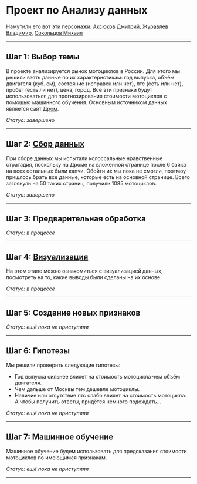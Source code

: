 # Проект по Анализу данных

Намутили его вот эти персонажи: [Аксюков Дмитрий](https://t.me/AxDm4), [Журавлев Владимир](https://t.me/zhuravlevvk), [Сокольцов Михаил](https://t.me/Socolec)

---

## Шаг 1: Выбор темы

В проекте анализируется рынок мотоциклов в России. Для этого мы решили взять данные по их характеристикам: год выпуска, объём двигателя (куб. см), состояние (исправен или нет), птс (есть или нет), пробег (есть ли нет), цена, город. Все эти признаки будут использоваться для прогнозирования стоимости мотоциклов с помощью машинного обучения. Основным источником данных является сайт [Дром](https://moto.drom.ru/sale/). 

*Статус: завершено*

---

## Шаг 2: [Сбор данных](https://github.com/VKZhuravlev/ANDANPROJECT2024/blob/main/Сбор%20данных.ipynb)

При сборе данных мы испытали колоссальные нравственные стратадия, поскольку на Дроме на вложенной странице после 6 байка на всех остальных были капчи. Обойти их мы пока не смогли, поэтмоу пришлось брать все данные, которые есть на основной странице. Всего заглянули на 50 таких страниц, получили 1085 мотоциклов.

*Статус: завершено*

---

## Шаг 3: Предварительная обработка

*Статус: в процессе*

---

## Шаг 4: [Визуализация](https://github.com/VKZhuravlev/ANDANPROJECT2024/blob/main/Визуализация.ipynb)

На этом этапе можно ознакомиться с визуализацией данных, посмотреть на то, какие выводы были сделаны на их основе.

*Статус: в процессе*

---

## Шаг 5: Создание новых признаков

*Статус: ещё пока не приступили* 

---

## Шаг 6: Гипотезы

Мы решили проверить следующие гипотезы:
- Год выпуска сильнее влияет на стоимость мотоцикла чем объём двигателя.
- Чем дальше от Москвы тем дешевле мотоциклы.
- Наличие или отсутствие птс слабо влияет на стоимость мотоцикла.
А чтобы получить ответы, придётся немного подождать...

*Статус: ещё пока не приступили* 

---

## Шаг 7: Машинное обучение

Машинное обучение будем использовать для предсказания стоимости мотоциклов по имеющимся признакам.

*Статус: ещё пока не приступили* 

---

